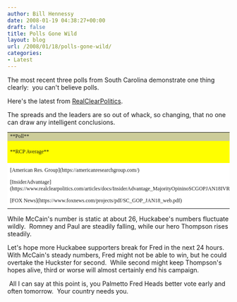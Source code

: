 ```yaml
---
author: Bill Hennessy
date: 2008-01-19 04:38:27+00:00
draft: false
title: Polls Gone Wild
layout: blog
url: /2008/01/18/polls-gone-wild/
categories:
- Latest
---
```


The most recent three polls from South Carolina demonstrate one thing clearly:  you can't believe polls.

Here's the latest from [RealClearPolitics](https://www.realclearpolitics.com/epolls/2008/president/south_carolina-primary.html). 

The spreads and the leaders are so out of whack, so changing, that no one can draw any intelligent conclusions.


<table style="font-size:12px;font-family:'Times New Roman', Times;" border="0" align="center" width="100%" cellpadding="2" cellspacing="0" class="poll_table" >
<tr >

<td bgcolor="#cccc99" align="left" width="110" >**Poll**
</td>

<td bgcolor="#cccc99" align="center" width="80" >**Date**
</td>

<td bgcolor="#cccc99" align="center" >**McCain**
</td>

<td bgcolor="#cccc99" align="center" >**Huckabee**
</td>

<td bgcolor="#cccc99" align="center" >**Thompson**
</td>

<td bgcolor="#cccc99" align="center" >**Romney**
</td>

<td bgcolor="#cccc99" align="center" >**Paul**
</td>

<td bgcolor="#cccc99" align="center" >**Giuliani**
</td>

<td bgcolor="#cccc99" align="center" width="110" >**Spread**
</td>
</tr>
<tr >

<td bgcolor="#ffff00" align="left" >**RCP Average**
</td>

<td bgcolor="#ffff00" align="center" >**01/14 to 01/18**
</td>

<td bgcolor="#ffff00" align="center" >**27.1**
</td>

<td bgcolor="#ffff00" align="center" >**25.3**
</td>

<td bgcolor="#ffff00" align="center" >**14.7**
</td>

<td bgcolor="#ffff00" align="center" >**14.6**
</td>

<td bgcolor="#ffff00" align="center" >**4.4**
</td>

<td bgcolor="#ffff00" align="center" >**3.3**
</td>

<td bgcolor="#ffff00" align="center" >**McCain +1.8**
</td>
</tr>
<tr >

<td bgcolor="#ffffff" align="left" >[American Res. Group](https://americanresearchgroup.com/)
</td>

<td bgcolor="#ffffff" align="center" >01/17 - 01/18
</td>

<td bgcolor="#ffffff" align="center" >26
</td>

<td bgcolor="#ffffff" align="center" >33
</td>

<td bgcolor="#ffffff" align="center" >21
</td>

<td bgcolor="#ffffff" align="center" >9
</td>

<td bgcolor="#ffffff" align="center" >2
</td>

<td bgcolor="#ffffff" align="center" >3
</td>

<td bgcolor="#ffffff" align="center" >Huckabee +7.0
</td>
</tr>
<tr >

<td bgcolor="#ffffff" align="left" >[InsiderAdvantage](https://www.realclearpolitics.com/articles/docs/InsiderAdvantage_MajorityOpininoSCGOPJAN18IVRpoll.htm)
</td>

<td bgcolor="#ffffff" align="center" >01/17 - 01/17
</td>

<td bgcolor="#ffffff" align="center" >26
</td>

<td bgcolor="#ffffff" align="center" >26
</td>

<td bgcolor="#ffffff" align="center" >13
</td>

<td bgcolor="#ffffff" align="center" >13
</td>

<td bgcolor="#ffffff" align="center" >5
</td>

<td bgcolor="#ffffff" align="center" >5
</td>

<td bgcolor="#ffffff" align="center" >Tie
</td>
</tr>
<tr >

<td bgcolor="#ffffff" align="left" >[FOX News](https://www.foxnews.com/projects/pdf/SC_GOP_JAN18_web.pdf)
</td>

<td bgcolor="#ffffff" align="center" >01/16 - 01/17
</td>

<td bgcolor="#ffffff" align="center" >27
</td>

<td bgcolor="#ffffff" align="center" >20
</td>

<td bgcolor="#ffffff" align="center" >11
</td>

<td bgcolor="#ffffff" align="center" >15
</td>

<td bgcolor="#ffffff" align="center" >4
</td>

<td bgcolor="#ffffff" align="center" >3
</td>

<td bgcolor="#ffffff" align="center" >McCain +7.0
</td>
</tr>
</table>


While McCain's number is static at about 26, Huckabee's numbers fluctuate wildly.  Romney and Paul are steadily falling, while our hero Thompson rises steadily.

Let's hope more Huckabee supporters break for Fred in the next 24 hours.   With McCain's steady numbers, Fred might not be able to win, but he could overtake the Huckster for second.  While second might keep Thompson's hopes alive, third or worse will almost certainly end his campaign.

 All I can say at this point is, you Palmetto Fred Heads better vote early and often tomorrow.  Your country needs you.
